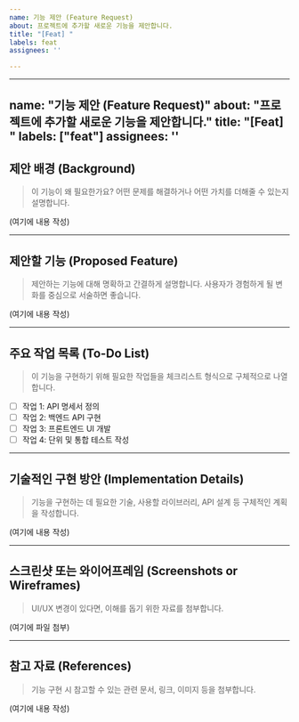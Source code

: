 ```yaml
---
name: 기능 제안 (Feature Request)
about: 프로젝트에 추가할 새로운 기능을 제안합니다.
title: "[Feat] "
labels: feat
assignees: ''

---
```


---
name: "기능 제안 (Feature Request)"
about: "프로젝트에 추가할 새로운 기능을 제안합니다."
title: "[Feat] "
labels: ["feat"]
assignees: ''
---

## 제안 배경 (Background)
> 이 기능이 왜 필요한가요? 어떤 문제를 해결하거나 어떤 가치를 더해줄 수 있는지 설명합니다.

(여기에 내용 작성)

---

## 제안할 기능 (Proposed Feature)
> 제안하는 기능에 대해 명확하고 간결하게 설명합니다. 사용자가 경험하게 될 변화를 중심으로 서술하면 좋습니다.

(여기에 내용 작성)

---

## 주요 작업 목록 (To-Do List)
> 이 기능을 구현하기 위해 필요한 작업들을 체크리스트 형식으로 구체적으로 나열합니다.
- [ ] 작업 1: API 명세서 정의
- [ ] 작업 2: 백엔드 API 구현
- [ ] 작업 3: 프론트엔드 UI 개발
- [ ] 작업 4: 단위 및 통합 테스트 작성

---

## 기술적인 구현 방안 (Implementation Details)
> 기능을 구현하는 데 필요한 기술, 사용할 라이브러리, API 설계 등 구체적인 계획을 작성합니다.

(여기에 내용 작성)

---

## 스크린샷 또는 와이어프레임 (Screenshots or Wireframes)
> UI/UX 변경이 있다면, 이해를 돕기 위한 자료를 첨부합니다.

(여기에 파일 첨부)

---

## 참고 자료 (References)
> 기능 구현 시 참고할 수 있는 관련 문서, 링크, 이미지 등을 첨부합니다.

(여기에 내용 작성)
